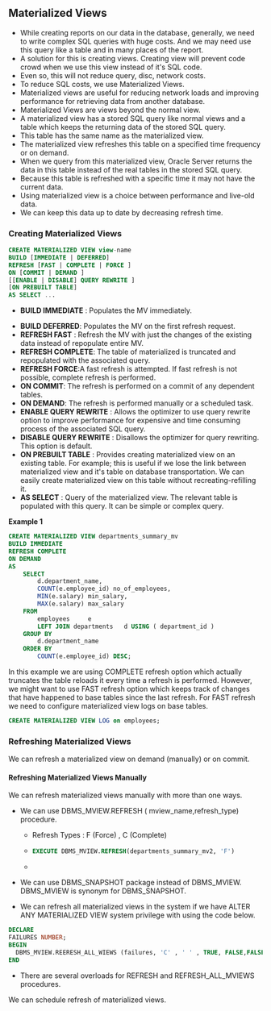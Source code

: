 ## Materialized Views

* While creating reports on our data in the database, generally, we need to write complex SQL queries with huge costs. And we may need use this query like a table and in many places of the report. 
* A solution for this is creating views. Creating view will prevent code crowd when we use this view instead of it's SQL code. 
* Even so, this will not reduce query, disc, network costs. 
* To reduce SQL costs, we use Materialized Views. 
* Materialized views are useful for reducing network loads and improving performance for retrieving data from another database. 
* Materialized Views are views beyond the normal view. 
* A materialized view has a stored SQL query like normal views and a table which keeps the returning data of the stored SQL query. 
* This table has the same name as the materialized view. 
* The materialized view refreshes this table on a specified time frequency or on demand. 
* When we query from this materialized view, Oracle Server returns the data in this table instead of the real tables in the stored SQL query. 
* Because this table is refreshed with a specific time it may not have the current data. 
* Using materialized view is a choice between performance and live-old data. 
* We can keep this data up to date by decreasing refresh time. 

### Creating Materialized Views

```sql
CREATE MATERIALIZED VIEW view-name 
BUILD [IMMEDIATE | DEFERRED]
REFRESH [FAST | COMPLETE | FORCE ]
ON [COMMIT | DEMAND ] 
[[ENABLE | DISABLE] QUERY REWRITE ]
[ON PREBUILT TABLE] 
AS SELECT ...
```

- **BUILD IMMEDIATE** : Populates the MV immediately. 
* **BUILD DEFERRED**: Populates the MV on the first refresh request. 
* **REFRESH FAST** : Refresh the MV with just the changes of the existing data instead of repopulate entire MV. 
* **REFRESH COMPLETE**: The table of materialized is truncated and repopulated with the associated query. 
* **REFRESH FORCE**:A fast refresh is attempted. If fast refresh is not possible, complete refresh is performed. 
* **ON COMMIT**: The refresh is performed on a commit of any dependent tables. 
* **ON DEMAND**: The refresh is performed manually or a scheduled task. 
* **ENABLE QUERY REWRITE** : Allows the optimizer to use query rewrite option to improve performance for expensive and time consuming process of the associated SQL query. 
* **DISABLE QUERY REWRITE** : Disallows the optimizer for query rewriting. This option is default. 
* **ON PREBUILT TABLE** : Provides creating materialized view on an existing table. For example; this is useful if we lose the link between materialized view and it's table on database transportation. We can easily create materialized view on this table without recreating-refilling it. 
* **AS SELECT** : Query of the materialized view. The relevant table is populated with this query. It can be simple or complex query. 

**Example 1**

```sql
CREATE MATERIALIZED VIEW departments_summary_mv 
BUILD IMMEDIATE
REFRESH COMPLETE
ON DEMAND
AS
    SELECT
        d.department_name,
        COUNT(e.employee_id) no_of_employees,
        MIN(e.salary) min_salary,
        MAX(e.salary) max_salary
    FROM
        employees     e
        LEFT JOIN departments   d USING ( department_id )
    GROUP BY
        d.department_name
    ORDER BY
        COUNT(e.employee_id) DESC;
```

In this example we are using COMPLETE refresh option which actually truncates the table reloads it every time a refresh is performed. However, we might want to use FAST refresh option which keeps track of  changes that have happened to base tables since the last refresh. For FAST refresh we need to configure materialized view logs on base tables.

```sql
CREATE MATERIALIZED VIEW LOG on employees;
```

### Refreshing Materialized Views

We can refresh a materialized view on demand (manually) or on commit. 

#### **Refreshing Materialized Views Manually** 

We can refresh materialized views manually with more than one ways. 

 * We can use DBMS_MVlEW.REFRESH ( mview_name,refresh_type) procedure. 
    * Refresh Types : F (Force) , C (Complete) 

    * ```sql
      EXECUTE DBMS_MVIEW.REFRESH(departments_summary_mv2, 'F')
      ```

    * 

 * We can use DBMS_SNAPSHOT package instead of DBMS_MVIEW. DBMS_MVIEW is synonym for DBMS_SNAPSHOT. 

 * We can refresh all materialized views in the system if we have ALTER ANY MATERIALIZED VIEW system privilege with using the code below. 

  ```sql
  DECLARE 
  FAILURES NUMBER;
  BEGIN 
  	DBMS_MVIEW.REERESH_ALL_WIEWS (failures, 'C' , ' ' , TRUE, FALSE,FALSE)
  END
  ```

 * There are several overloads for REFRESH and REFRESH_ALL_MVIEWS procedures.

We can schedule refresh of materialized views.